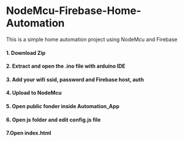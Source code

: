 # NodeMcu-Firebase-Home-Automation
This is a simple home automation project using NodeMcu and Firebase

#### 1. Download Zip
#### 2. Extract and open the .ino file with arduino IDE
#### 3. Add your wifi ssid, password and Firebase host, auth
#### 4. Upload to NodeMcu
#### 5. Open public fonder inside Automation_App
#### 6. Open js folder and edit config.js file
#### 7.Open index.html 
